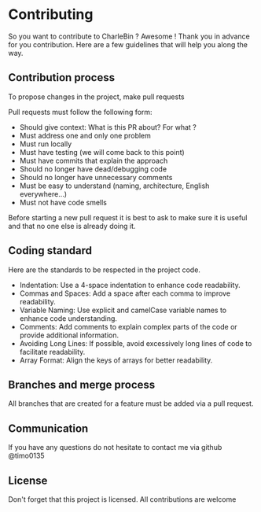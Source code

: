<h1>Contributing </h1>

<p> So you want to contribute to CharleBin ? Awesome ! Thank you in advance for you contribution. Here are a few guidelines that will help you along the way. </p>



<h2>Contribution process</h2>

<p> To propose changes in the project, make pull requests </p>

<p> Pull requests must follow the following form: </p>

<ul>
  <li>Should give context: What is this PR about? For what ?</li>
  <li>Must address one and only one problem</li>
  <li>Must run locally</li>
  <li>Must have testing (we will come back to this point)</li>
  <li>Must have commits that explain the approach</li>
  <li>Should no longer have dead/debugging code</li>
  <li>Should no longer have unnecessary comments</li>
  <li>Must be easy to understand (naming, architecture, English everywhere...)</li>
  <li>Must not have code smells</li>
</ul>

<p> Before starting a new pull request it is best to ask to make sure it is useful and that no one else is already doing it. </p>



<h2>Coding standard </h2>

<p>Here are the standards to be respected in the project code.</p>

<ul>
  <li>Indentation: Use a 4-space indentation to enhance code readability.</li>
  <li>Commas and Spaces: Add a space after each comma to improve readability.</li>
  <li>Variable Naming: Use explicit and camelCase variable names to enhance code understanding.</li>
  <li>Comments: Add comments to explain complex parts of the code or provide additional information.</li>
  <li>Avoiding Long Lines: If possible, avoid excessively long lines of code to facilitate readability.</li>
  <li>Array Format: Align the keys of arrays for better readability.</li>
</ul>

  

<h2>Branches and merge process</h2>

<p> All branches that are created for a feature must be added via a pull request. </p>



<h2>Communication</h2>

<p> If you have any questions do not hesitate to contact me via github @timo0135 </p>



<h2>License</h2>

<p> Don't forget that this project is licensed. All contributions are welcome </p>

